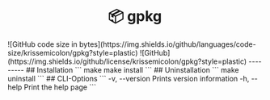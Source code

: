 <h1 align="center">📦 gpkg</h1>
![GitHub code size in bytes](https://img.shields.io/github/languages/code-size/krissemicolon/gpkg?style=plastic)
![GitHub](https://img.shields.io/github/license/krissemicolon/gpkg?style=plastic)  
---------
## Installation  
```
make
make install
```
## Uninstallation
```
make uninstall
```
## CLI-Options
```
    -v, --version                    Prints version information
    -h, --help                       Print the help page
```
